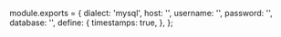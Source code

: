 module.exports = {
dialect: 'mysql',
host: '',
username: '',
password: '',
database: '',
define: {
timestamps: true,
},
};
